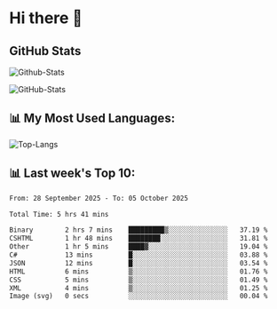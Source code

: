 # Hi there 👋

## GitHub Stats
![Github-Stats](https://github-readme-stats-sigma-five.vercel.app/api?username=ltorson&show_icons=true&theme=radical&count_private=true&show=reviews,discussions_started,discussions_answered,prs_merged,prs_merged_percentage)

![GitHub-Stats](https://github-readme-stats.vercel.app/api/wakatime?username=LeeTorson&theme=synthwave&size_weight=0.5&count_weight=0.5&title_color=36F9F6&langs_count=10&count_private=true)

## 📊 My Most Used Languages:
![Top-Langs](https://github-readme-stats-sigma-five.vercel.app/api/top-langs/?username=LTorson&layout=compact&langs_count=10)


## 📊 Last week's Top 10:
<!--START_SECTION:waka-->

```txt
From: 28 September 2025 - To: 05 October 2025

Total Time: 5 hrs 41 mins

Binary        2 hrs 7 mins    █████████▒░░░░░░░░░░░░░░░   37.19 %
CSHTML        1 hr 48 mins    ████████░░░░░░░░░░░░░░░░░   31.81 %
Other         1 hr 5 mins     ████▓░░░░░░░░░░░░░░░░░░░░   19.04 %
C#            13 mins         █░░░░░░░░░░░░░░░░░░░░░░░░   03.88 %
JSON          12 mins         █░░░░░░░░░░░░░░░░░░░░░░░░   03.54 %
HTML          6 mins          ▒░░░░░░░░░░░░░░░░░░░░░░░░   01.76 %
CSS           5 mins          ▒░░░░░░░░░░░░░░░░░░░░░░░░   01.49 %
XML           4 mins          ▒░░░░░░░░░░░░░░░░░░░░░░░░   01.25 %
Image (svg)   0 secs          ░░░░░░░░░░░░░░░░░░░░░░░░░   00.04 %
```

<!--END_SECTION:waka-->
